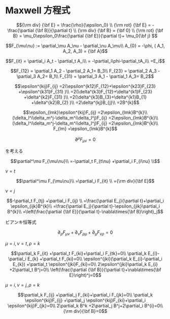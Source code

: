 <script>
MathJax = { 
    tex: {
    inlineMath: [            
    ['$', '$'],
    ['\\(', '\\)']
    ] }
};
</script>
<script id="MathJax-script" async src="https://cdn.jsdelivr.net/npm/mathjax@3/es5/tex-mml-chtml.js"></script>
# Maxwell 方程式
```math
{\rm div} {\bf E} = \frac{\rho}{\epsilon_0} \\
{\rm rot} {\bf E} = -\frac{\partial {\bf B}}{\partial t} \\
{\rm div} {\bf B} = {\bf 0} \\
{\rm rot} {\bf B} = \mu_0\epsilon_0\frac{\partial {\bf E}}{\partial t}+ \mu_0{\bf j} 
```
```math
F_{\mu\nu} := \partial_\mu A_\nu - \partial_\nu A_\mu\\
A_{0} = -\phi,  ( A_1, A_2, A_3) = {\bf A}
```
```math
F_{it} = \partial_i A_t - \partial_t A_i\\
 = -\partial_i\phi-\partial_tA_i\\
 =E_i
```
```math
F_{12} = \partial_1 A_2 - \partial_2 A_1= B_3\\
F_{23} = \partial_2 A_3 - \partial_3 A_2= B_1\\
F_{31} = \partial_3 A_1 - \partial_1 A_3= B_2
```
```math
\epsilon^{kij}F_{ij} =2(\epsilon^{k12}F_{12}+\epsilon^{k23}F_{23} +\epsilon^{k31}F_{31} )\\
=2(\delta^{k3}F_{12}+\delta^{k1}F_{23} +\delta^{k2}F_{31} )\\
=2(\delta^{k3}B_{3}+\delta^{k1}B_{1} +\delta^{k2}B_{2} )\\
=2\delta^{kj}B_{j}\\
=2B^{k}
```
```math
\epsilon_{lmk}\epsilon^{kij}F_{ij} =2\epsilon_{lmk}B^{k}\\
(\delta_l^i\delta_m^j-\delta_m^i\delta_l^j)F_{ij} =2\epsilon_{lmk}B^{k}\\
(\delta_l^i\delta_m^j-\delta_m^i\delta_l^j)F_{ij} =2\epsilon_{lmk}B^{k}\\
F_{lm} =\epsilon_{lmk}B^{k}
```

```math
\partial^\mu F_{\mu\nu}=0
```
を考える
```math
\partial^\mu F_{\mu\nu}\\
=-\partial_t F_{t\nu} +\partial_i F_{i\nu} \\
```
$\nu=t$
```math
\partial^\mu F_{\mu\nu}\\
=\partial_i F_{it} \\
={\rm div}{\bf E}
```
$\nu=j$
```math
-\partial_t F_{tj} +\partial_i F_{ij} \\
=\frac{\partial E_j}{\partial t}+\partial_i \epsilon_{ijk}B^{k}\\
=\frac{\partial E_j}{\partial t}-\epsilon_{jik}\partial_i B^{k}\\
=\left(\frac{\partial {\bf E}}{\partial t}-\nabla\times{\bf B}\right)_j
```

ビアンキ恒等式
```math
\partial_\rho F_{\mu\nu} +\partial_\nu F_{\rho\mu}+\partial_\mu F_{\nu\rho}=0
```
$\mu = i, \nu=t, \rho=k$
```math
\partial_k F_{it} +\partial_t F_{ki}+\partial_i F_{tk}=0\\
\partial_k E_{i}-\partial_i E_{k} +\partial_t F_{ki}=0\\
\epsilon^{jki}(\partial_k E_{i}-\partial_i E_{k}) +\partial_t \epsilon^{jki}F_{ki}=0\\
2\epsilon^{jki}\partial_k E_{i} +2\partial_t B^j=0\\
\left(\frac{\partial {\bf B}}{\partial t}+\nabla\times{\bf E}\right)^j=0
```
$\mu = i, \nu=j, \rho=k$
```math
\partial_k F_{ij} +\partial_j F_{ki}+\partial_i F_{jk}=0\\
\partial_k \epsilon^{kij}F_{ij} +\partial_j \epsilon^{kij}F_{ki}+\partial_i \epsilon^{kij}F_{jk}=0\\
2\partial_k B^k +2\partial_j B^j+2\partial_i B^{i}=0\\
{\rm div}{\bf B}=0
```
